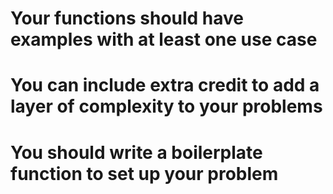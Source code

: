 # Your functions should have examples with at least one use case

# You can include extra credit to add a layer of complexity to your problems

# You should write a boilerplate function to set up your problem